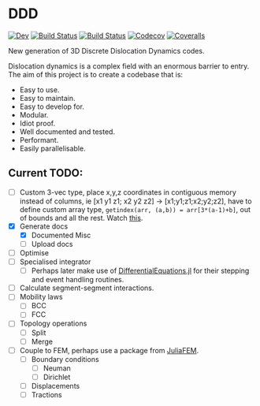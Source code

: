 # DDD

<!-- [![Stable](https://img.shields.io/badge/docs-stable-blue.svg)](https://dcelisgarza.github.io/DDD.jl/stable) -->
[![Dev](https://img.shields.io/badge/docs-dev-blue.svg)](https://dcelisgarza.github.io/DDD.jl/dev)
[![Build Status](https://travis-ci.com/dcelisgarza/DDD.jl.svg?branch=master)](https://travis-ci.com/dcelisgarza/DDD.jl)
[![Build Status](https://ci.appveyor.com/api/projects/status/github/dcelisgarza/DDD.jl?svg=true)](https://ci.appveyor.com/project/dcelisgarza/DDD-jl)
[![Codecov](https://codecov.io/gh/dcelisgarza/DDD.jl/branch/master/graph/badge.svg)](https://codecov.io/gh/dcelisgarza/DDD.jl)
[![Coveralls](https://coveralls.io/repos/github/dcelisgarza/DDD.jl/badge.svg?branch=master)](https://coveralls.io/github/dcelisgarza/DDD.jl?branch=master)

New generation of 3D Discrete Dislocation Dynamics codes.

Dislocation dynamics is a complex field with an enormous barrier to entry. The aim of this project is to create a codebase that is:

- Easy to use.
- Easy to maintain.
- Easy to develop for.
- Modular.
- Idiot proof.
- Well documented and tested.
- Performant.
- Easily parallelisable.

## Current TODO:
- [ ] Custom 3-vec type, place x,y,z coordinates in contiguous memory instead of columns, ie [x1 y1 z1; x2 y2 z2] -> [x1;y1;z1;x2;y2;z2], have to define custom array type, `getindex(arr, (a,b)) = arr[3*(a-1)+b]`, out of bounds and all the rest. Watch [this](https://www.youtube.com/watch?v=jS9eouMJf_Y).
- [x] Generate docs
  - [x] Documented Misc
  - [ ] Upload docs
- [ ] Optimise
- [ ] Specialised integrator
  - [ ] Perhaps later make use of [DifferentialEquations.jl](https://github.com/SciML/DifferentialEquations.jl) for their stepping and event handling routines.
- [ ] Calculate segment-segment interactions.
- [ ] Mobility laws
  - [ ] BCC
  - [ ] FCC
- [ ] Topology operations
  - [ ] Split
  - [ ] Merge
- [ ] Couple to FEM, perhaps use a package from [JuliaFEM](http://www.juliafem.org/).
  - [ ] Boundary conditions
    - [ ] Neuman
    - [ ] Dirichlet
  - [ ] Displacements
  - [ ] Tractions
